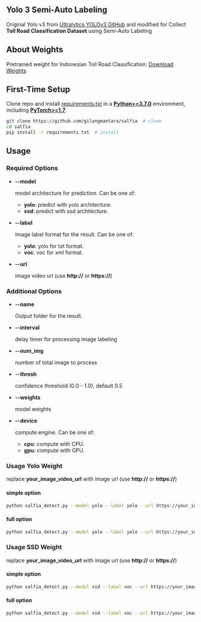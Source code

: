 ## Yolo 3 Semi-Auto Labeling
Original Yolo v3 from [Ultralytics YOLOv3 GitHub](https://github.com/ultralytics/yolov3/) and modified for Collect **Toll Road Classification Dataset** using Semi-Auto Labeling

## About Weights
Pretrained weight for Indonesian Toll Road Classification: [Download Weights](/weights/)

## First-Time Setup
Clone repo and install [requirements.txt](/requirements.txt) in a
[**Python>=3.7.0**](https://www.python.org/) environment, including
[**PyTorch>=1.7**](https://pytorch.org/get-started/locally/).

```bash
git clone https://github.com/gilangmantara/salfia  # clone
cd salfia
pip install -r requirements.txt  # install
```

## Usage
### Required Options
- **--model**

  model architecture for prediction.
  Can be one of:
  - **yolo**: predict with yolo architecture. 
  - **ssd**: predict with ssd architecture.

- **--label**
    
  Image label format for the result.
  Can be one of:
  - **yolo**: yolo for txt format.
  - **voc**: voc for xml format.

- **--url**

  image video url (use **http://** or **https://**)

### Additional Options
- **--name**
    
  Output folder for the result.

- **--interval**
    
  delay timer for processing image labeling

- **--num_img**

  number of total image to process

- **--thresh**

  confidence threshold (0.0 - 1.0), default 0.5

- **--weights**

  model weights

- **--device**

  compute engine.
  Can be one of:
  - **cpu**: compute with CPU. 
  - **gpu**: compute with GPU.

### Usage Yolo Weight
replace **your_image_video_url** with image url (use **http://** or **https://**)
#### simple option
```bash
python salfia_detect.py --model yolo --label yolo --url https://your_image_video_url
```
#### full option
```bash
python salfia_detect.py --model yolo --label yolo --url https://your_image_video_url --name yolo --interval 1 --num_img 10 --thresh 0.5 --weights weights/yolo_toll.pt
```

### Usage SSD Weight
replace **your_image_video_url** with image url (use **http://** or **https://**)
#### simple option
```bash
python salfia_detect.py --model ssd --label voc --url https://your_image_video_url
```
#### full option
```bash
python salfia_detect.py --model ssd --label voc --url https://your_image_video_url --name ssd --interval 1 --num_img 10 --thresh 0.5 --weights weights/ssd_toll.pth
```
